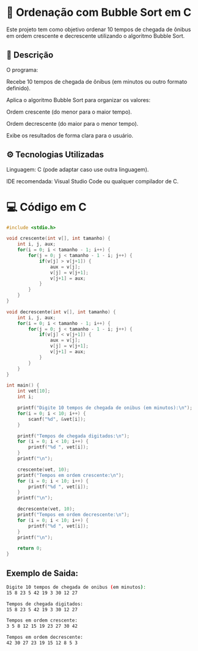 # 🚌 Ordenação com Bubble Sort em C 

Este projeto tem como objetivo ordenar 10 tempos de chegada de ônibus em ordem crescente e decrescente utilizando o algoritmo Bubble Sort.

## 📌 Descrição

O programa:

Recebe 10 tempos de chegada de ônibus (em minutos ou outro formato definido).

Aplica o algoritmo Bubble Sort para organizar os valores:

Ordem crescente (do menor para o maior tempo).

Ordem decrescente (do maior para o menor tempo).

Exibe os resultados de forma clara para o usuário.

## ⚙️ Tecnologias Utilizadas

Linguagem: C (pode adaptar caso use outra linguagem).

IDE recomendada: Visual Studio Code ou qualquer compilador de C.

# 💻 Código em C

```c
#include <stdio.h>

void crescente(int v[], int tamanho) {
    int i, j, aux;
    for(i = 0; i < tamanho - 1; i++) {
        for(j = 0; j < tamanho - 1 - i; j++) {
            if(v[j] > v[j+1]) {
                aux = v[j];
                v[j] = v[j+1];
                v[j+1] = aux;
            }
        }
    }
}

void decrescente(int v[], int tamanho) {
    int i, j, aux;
    for(i = 0; i < tamanho - 1; i++) {
        for(j = 0; j < tamanho - 1 - i; j++) {
            if(v[j] < v[j+1]) {
                aux = v[j];
                v[j] = v[j+1];
                v[j+1] = aux;
            }
        }
    }
}

int main() {
    int vet[10];
    int i;

    printf("Digite 10 tempos de chegada de onibus (em minutos):\n");
    for(i = 0; i < 10; i++) {
        scanf("%d", &vet[i]);
    }

    printf("Tempos de chegada digitados:\n");
    for (i = 0; i < 10; i++) {
        printf("%d ", vet[i]);
    }
    printf("\n");

    crescente(vet, 10);
    printf("Tempos em ordem crescente:\n");
    for (i = 0; i < 10; i++) {
        printf("%d ", vet[i]);
    }
    printf("\n");

    decrescente(vet, 10);
    printf("Tempos em ordem decrescente:\n");
    for (i = 0; i < 10; i++) {
        printf("%d ", vet[i]);
    }
    printf("\n");

    return 0;
}
```

## Exemplo de Saida:

```bash
Digite 10 tempos de chegada de onibus (em minutos):
15 8 23 5 42 19 3 30 12 27

Tempos de chegada digitados:
15 8 23 5 42 19 3 30 12 27

Tempos em ordem crescente:
3 5 8 12 15 19 23 27 30 42

Tempos em ordem decrescente:
42 30 27 23 19 15 12 8 5 3
```

